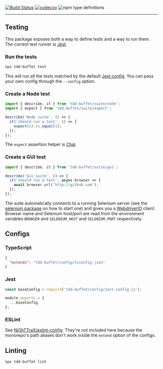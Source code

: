 [![Build Status](https://travis-ci.com/NiGhTTraX/tdd-buffet.svg?branch=master)](https://travis-ci.com/NiGhTTraX/tdd-buffet) [![codecov](https://codecov.io/gh/NiGhTTraX/tdd-buffet/branch/master/graph/badge.svg)](https://codecov.io/gh/NiGhTTraX/tdd-buffet) ![npm type definitions](https://img.shields.io/npm/types/tdd-buffet.svg)

----

## Testing

This package exposes both a way to define tests and a way to run them. The current test runner is [Jest](https://jestjs.io).

### Run the tests

```sh
npx tdd-buffet test
```

This will run all the tests matched by the default [Jest config](#jest). You can pass your own config through the `--config` option.

### Create a Node test

```typescript
import { describe, it } from 'tdd-buffet/suite/node';
import { expect } from 'tdd-buffet/suite/expect';

describe('Node suite', () => {
  it('should run a test', () => {
    expect(1).to.equal(1); 
  });
});
```

The `expect` assertion helper is [Chai](https://www.chaijs.com/).

### Create a GUI test

```typescript
import { describe, it } from 'tdd-buffet/suite/gui';

describe('Gui suite', () => {
  it('should run a test', async browser => {
    await browser.url('http://github.com');
  });
});
```

The suite automatically connects to a running Selenium server (see the [selenium package](../selenium) on how to start one) and gives you a [WebdriverIO](https://webdriver.io) client. Browser name and Selenium host/port are read from the environment variables `BROWSER` and `SELENIUM_HOST` and `SELENIUM_PORT` respectively.


## Configs

### TypeScript

```json
{
  "extends": "tdd-buffet/config/tsconfig.json"
}
```

### Jest

```js
const baseConfig = require('tdd-buffet/config/jest.config.js');

module.exports = {
  ...baseConfig
};
```

### ESLint

See [NiGhTTraX/eslint-config](https://github.com/NiGhTTraX/eslint-config). They're not included here because the monorepo's path aliases don't work inside the `extend` option of the configs.


## Linting

```sh
npx tdd-buffet lint
```
